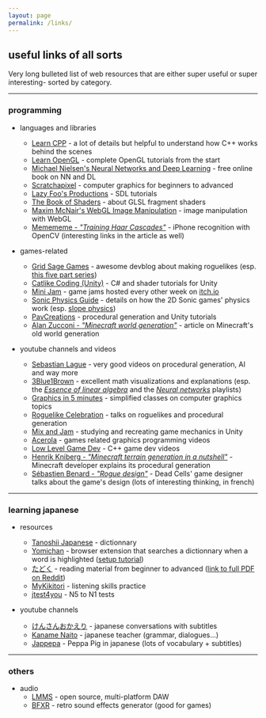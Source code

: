 ```yaml
---
layout: page
permalink: /links/
---
```


## useful links of all sorts

Very long bulleted list of web resources that are either super useful or super interesting- sorted by category.

---

### programming

* languages and libraries

    * [Learn CPP](https://www.learncpp.com/) - a lot of details but helpful to understand how C++ works behind the scenes
    * [Learn OpenGL](https://learnopengl.com/) - complete OpenGL tutorials from the start
    * [Michael Nielsen's Neural Networks and Deep Learning](http://neuralnetworksanddeeplearning.com/) - free online book on NN and DL
    * [Scratchapixel](https://www.scratchapixel.com/) - computer graphics for beginners to advanced
    * [Lazy Foo's Productions](https://lazyfoo.net/tutorials/SDL/index.php) - SDL tutorials
    * [The Book of Shaders](https://thebookofshaders.com/) - about GLSL fragment shaders
    * [Maxim McNair's WebGL Image Manipulation](https://maximmcnair.com/p/webgl-setup) - image manipulation with WebGL
    * [Memememe - *"Training Haar Cascades"*](https://memememememememe.me/post/training-haar-cascades/) - iPhone recognition with OpenCV (interesting links in the article as well)

* games-related

    * [Grid Sage Games](https://www.gridsagegames.com/blog/) - awesome devblog about making roguelikes (esp. [this five part series](https://www.gridsagegames.com/blog/2014/06/procedural-map-generation/))
    * [Catlike Coding (Unity)](https://catlikecoding.com/unity/tutorials/) - C# and shader tutorials for Unity
    * [Mini Jam](https://minijamofficial.com/) - game jams hosted every other week on [itch.io](https://itch.io/)
    * [Sonic Physics Guide](http://info.sonicretro.org/Sonic_Physics_Guide) - details on how the 2D Sonic games' physics work (esp. [slope physics](http://info.sonicretro.org/SPG:Slope_Physics))
    * [PavCreations](https://pavcreations.com/procedural-generation-of-2d-maps-in-unity/) - procedural generation and Unity tutorials
    * [Alan Zucconi - *"Minecraft world generation"*](https://www.alanzucconi.com/2022/06/05/minecraft-world-generation/) - article on Minecraft's old world generation

* youtube channels and videos

    * [Sebastian Lague](https://www.youtube.com/c/SebastianLague) - very good videos on procedural generation, AI and way more
    * [3Blue1Brown](https://www.youtube.com/c/3blue1brown) - excellent math visualizations and explanations (esp. the [*Essence of linear algebra*](https://www.youtube.com/watch?v=kjBOesZCoqc&list=PLZHQObOWTQDPD3MizzM2xVFitgF8hE_ab) and the [*Neural networks*](https://www.youtube.com/playlist?list=PLZHQObOWTQDNU6R1_67000Dx_ZCJB-3pi) playlists)
    * [Graphics in 5 minutes](https://www.youtube.com/playlist?list=PLWfDJ5nla8UpwShx-lzLJqcp575fKpsSO) - simplified classes on computer graphics topics
    * [Roguelike Celebration](https://www.youtube.com/@roguelikecelebration) - talks on roguelikes and procedural generation
    * [Mix and Jam](https://www.youtube.com/@mixandjam) - studying and recreating game mechanics in Unity
    * [Acerola](https://www.youtube.com/@Acerola_t) - games related graphics programming videos
    * [Low Level Game Dev](https://www.youtube.com/@lowlevelgamedev9330) - C++ game dev videos
    * [Henrik Kniberg - *"Minecraft terrain generation in a nutshell"*](https://www.youtube.com/watch?v=CSa5O6knuwI) - Minecraft developer explains its procedural generation
    * [Sébastien Benard - *"Rogue design"*](https://www.youtube.com/watch?v=eMk2ezEqQno) - Dead Cells' game designer talks about the game's design (lots of interesting thinking, in french)
    
---

### learning japanese

* resources
    * [Tanoshii Japanese](https://www.tanoshiijapanese.com/dictionary/) - dictionnary
    * [Yomichan](https://addons.mozilla.org/en-GB/firefox/addon/yomitan/) - browser extension that searches a dictionnary when a word is highlighted ([setup tutorial](https://learnjapanese.moe/yomichan/))
    * [たどく](https://tadoku.org/japanese/en/free-books-en/) - reading material from beginner to advanced ([link to full PDF on Reddit](https://www.reddit.com/r/LearnJapanese/comments/eggyg9/more_complete_version_of_the_tadoku_pdf_merged/))
    * [MyKikitori](https://www.mykikitori.com/) - listening skills practice
    * [jtest4you](https://japanesetest4you.com/) - N5 to N1 tests

* youtube channels
    * [けんさんおかえり](https://www.youtube.com/@kensanokaeri) - japanese conversations with subtitles
    * [Kaname Naito](https://www.youtube.com/@kanamenaito) - japanese teacher (grammar, dialogues...)
    * [Jappepa](https://www.youtube.com/@jappeppa8045) - Peppa Pig in japanese (lots of vocabulary + subtitles)

---

### others

* audio
   * [LMMS](https://lmms.io/) - open source, multi-platform DAW
   * [BFXR](https://www.bfxr.net/) - retro sound effects generator (good for games)
    
<!-- https://dollmaker.nunodoll.com/plushie/ -->

<!--https://loganames.itch.io/promelagen-->

<!-- https://iquilezles.org/
https://prideout.net/blog/distance_fields/ -->
